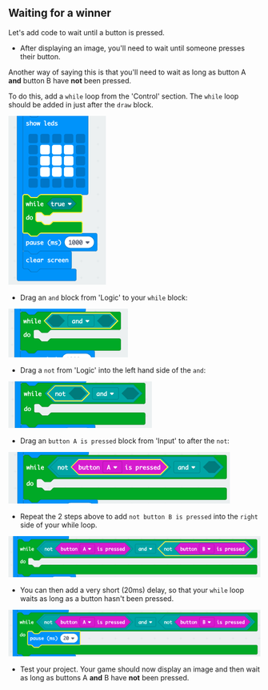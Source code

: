 ## Waiting for a winner

Let's add code to wait until a button is pressed.

+ After displaying an image, you'll need to wait until someone presses their button.

Another way of saying this is that you'll need to wait as long as button A **and** button B have **not** been pressed.

To do this, add a `while` loop from the 'Control' section. The `while` loop should be added in just after the `draw` block.

![captura de pantalla](images/reaction-while.png)

+ Drag an `and` block from 'Logic' to your `while` block:

![screenshot](images/reaction-and.png)

+ Drag a `not` from 'Logic' into the left hand side of the `and`:

![captura de pantalla](images/reaction-not.png)

+ Drag an `button A is pressed` block from 'Input' to after the `not`:

![captura de pantalla](images/reaction-button-a.png)

+ Repeat the 2 steps above to add `not button B is pressed` into the `right` side of your while loop.

![captura de pantalla](images/reaction-button-b.png)

+ You can then add a very short (20ms) delay, so that your `while` loop waits as long as a button hasn't been pressed.

![captura de pantalla](images/reaction-delay.png)

+ Test your project. Your game should now display an image and then wait as long as buttons A **and** B have **not** been pressed.